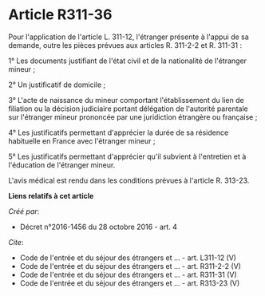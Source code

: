 # Article R311-36

Pour l'application de l'article L. 311-12, l'étranger présente à l'appui de sa demande, outre les pièces prévues aux articles
R. 311-2-2 et R. 311-31 : 

1° Les documents justifiant de l'état civil et de la nationalité de l'étranger mineur ; 

2° Un justificatif de domicile ; 

3° L'acte de naissance du mineur comportant l'établissement du lien de filiation ou la décision judiciaire portant délégation
de l'autorité parentale sur l'étranger mineur prononcée par une juridiction étrangère ou française ; 

4° Les justificatifs permettant d'apprécier la durée de sa résidence habituelle en France avec l'étranger mineur ; 

5° Les justificatifs permettant d'apprécier qu'il subvient à l'entretien et à l'éducation de l'étranger mineur. 

L'avis médical est rendu dans les conditions prévues à l'article R. 313-23.

**Liens relatifs à cet article**

_Créé par_:

  - Décret n°2016-1456 du 28 octobre 2016 - art. 4

_Cite_:

  - Code de l'entrée et du séjour des étrangers et ... - art. L311-12 (V)
  - Code de l'entrée et du séjour des étrangers et ... - art. R311-2-2 (V)
  - Code de l'entrée et du séjour des étrangers et ... - art. R311-31 (V)
  - Code de l'entrée et du séjour des étrangers et ... - art. R313-23 (V)

